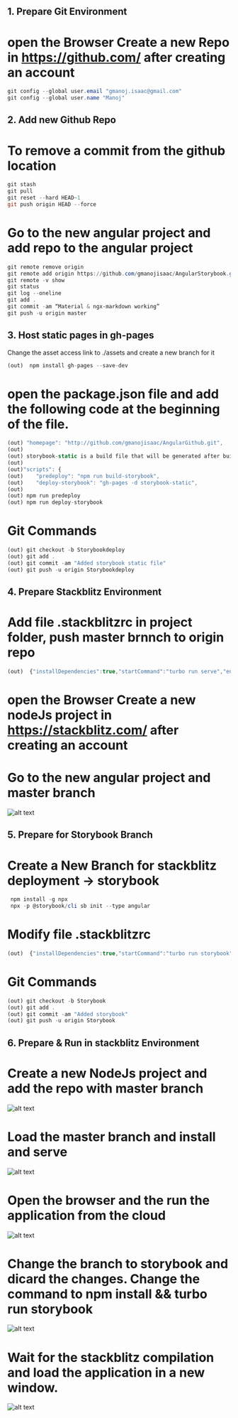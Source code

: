 ## 1. Prepare Git Environment
# open the Browser Create a new Repo in https://github.com/ after creating an account

```powershell
git config --global user.email "gmanoj.isaac@gmail.com"
git config --global user.name "Manoj"
```

## 2. Add new Github Repo
# To remove a commit from the github location

```powershell
git stash
git pull
git reset --hard HEAD~1
git push origin HEAD --force

```

# Go to the new angular project and add repo to the angular project
```powershell
git remote remove origin
git remote add origin https://github.com/gmanojisaac/AngularStorybook.git
git remote -v show
git status
git log --oneline
git add .
git commit -am “Material & ngx-markdown working”
git push -u origin master

```

## 3. Host static pages in gh-pages
Change the asset access link to ./assets and create a new branch for it
```typescript
(out)  npm install gh-pages --save-dev
```

# open the package.json file and add the following code at the beginning of the file.
```typescript
(out) "homepage": "http://github.com/gmanojisaac/AngularGithub.git",
(out)
(out) storybook-static is a build file that will be generated after building your Storybook locally.
(out)
(out)"scripts": {
(out)    "predeploy": "npm run build-storybook",
(out)    "deploy-storybook": "gh-pages -d storybook-static",
(out)
(out) npm run predeploy
(out) npm run deploy-storybook
```
# Git Commands

```typescript
(out) git checkout -b Storybookdeploy
(out) git add .
(out) git commit -am "Added storybook static file"
(out) git push -u origin Storybookdeploy
```

## 4. Prepare Stackblitz Environment
# Add file .stackblitzrc in project folder, push master brnnch to origin repo

```typescript
(out)  {"installDependencies":true,"startCommand":"turbo run serve","env":{"ENABLE_CJS_IMPORTS":true}}
```
# open the Browser Create a new nodeJs project in https://stackblitz.com/ after creating an account
# Go to the new angular project and master branch

![alt text](../assets/stackblitz-master.png "Added New Proj")

## 5. Prepare for Storybook Branch

# Create a New Branch for stackblitz deployment -> storybook
```powershell
 npm install -g npx
 npx -p @storybook/cli sb init --type angular
```

# Modify  file .stackblitzrc

```typescript
(out)  {"installDependencies":true,"startCommand":"turbo run storybook","env":{"ENABLE_CJS_IMPORTS":true}}
```

# Git Commands

```typescript
(out) git checkout -b Storybook
(out) git add .
(out) git commit -am "Added storybook"
(out) git push -u origin Storybook
```

## 6. Prepare & Run in stackblitz Environment
# Create a new NodeJs project and add the repo with master branch

![alt text](../assets/stackblitz.png "Add repo")

#
# Load the master branch and install and serve

![alt text](../assets/stackblitz-start.png "Add repo")

#
# Open the browser and the run the application from the cloud

![alt text](../assets/stackblitz-served.png "Add repo")

#
# Change the branch to storybook and dicard the changes. Change the command to npm install && turbo run storybook

![alt text](../assets/stackblitz-storybook.png "Add repo")

# Wait for the stackblitz compilation and load the application in a new window.

![alt text](../assets/stackblitz-run.png "Add repo")